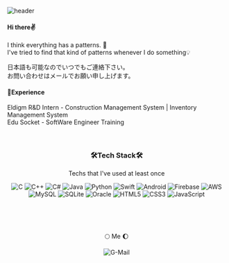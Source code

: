 
![header](https://capsule-render.vercel.app/api?type=slice&color=auto&height=300&section=header&text=YongJunCha&fontSize=90)

#### Hi there✌️
I think everything has a patterns. 🧩  
I've tried to find that kind of patterns whenever I do something💡  

日本語も可能なのでいつでもご連絡下さい。  
お問い合わせはメールでお願い申し上げます。

#### 💫Experience
Eldigm R&D Intern - Construction Management System | Inventory Management System   
Edu Socket - SoftWare Engineer Training
<br/><br/><br/>
<h3 align = "center">🛠Tech Stack🛠</h3>

<p align = "center"> Techs that I've used at least once </p>
<p align = "center"> 
<img alt="C" src="https://img.shields.io/badge/c%20-%2300599C.svg?&style=for-the-badge&logo=c&logoColor=white"/>
<img alt="C++" src="https://img.shields.io/badge/c++%20-%2300599C.svg?&style=for-the-badge&logo=c%2B%2B&ogoColor=white"/>
<img alt="C#" src="https://img.shields.io/badge/c%23%20-%23239120.svg?&style=for-the-badge&logo=c-sharp&logoColor=white"/>
<img alt="Java" src="https://img.shields.io/badge/java-%23ED8B00.svg?&style=for-the-badge&logo=java&logoColor=white"/>
<img alt="Python" src="https://img.shields.io/badge/python%20-%2314354C.svg?&style=for-the-badge&logo=python&logoColor=white"/>
<img alt="Swift" src="https://img.shields.io/badge/swift-%23FA7343.svg?&style=for-the-badge&logo=swift&logoColor=white"/>
<img alt="Android" src="https://img.shields.io/badge/Android-3DDC84?style=for-the-badge&logo=android&logoColor=white" />
<img alt="Firebase" src="https://img.shields.io/badge/firebase%20-%23039BE5.svg?&style=for-the-badge&logo=firebase"/>
<img alt="AWS" src="https://img.shields.io/badge/AWS%20-%23FF9900.svg?&style=for-the-badge&logo=amazon-aws&logoColor=white"/>
<img alt="MySQL" src="https://img.shields.io/badge/mysql-%2300f.svg?&style=for-the-badge&logo=mysql&logoColor=white"/>
<img alt="SQLite" src ="https://img.shields.io/badge/mssql-%2307405e.svg?&style=for-the-badge&logo=sqlite&logoColor=white"/>
<img alt="Oracle" src ="https://img.shields.io/badge/oracle%20-%23F00000.svg?&style=for-the-badge&logo=oracle&logoColor=white" />
<img alt="HTML5" src="https://img.shields.io/badge/html5%20-%23E34F26.svg?&style=for-the-badge&logo=html5&logoColor=white"/>
<img alt="CSS3" src="https://img.shields.io/badge/css3%20-%231572B6.svg?&style=for-the-badge&logo=css3&logoColor=white"/>
<img alt="JavaScript" src="https://img.shields.io/badge/javascript%20-%23323330.svg?&style=for-the-badge&logo=javascript&logoColor=%23F7DF1E"/>
</p>
<br/><br/><br/>
<p align = "center"> 🌕 Me 🌔</p>
<p align = "center"><img alt="G-Mail" src="https://img.shields.io/badge/Gmail-d14836?style=flat-square&logo=Gmail&logoColor=white&link=mailto:snugyun01@gmail.com)"</p>



